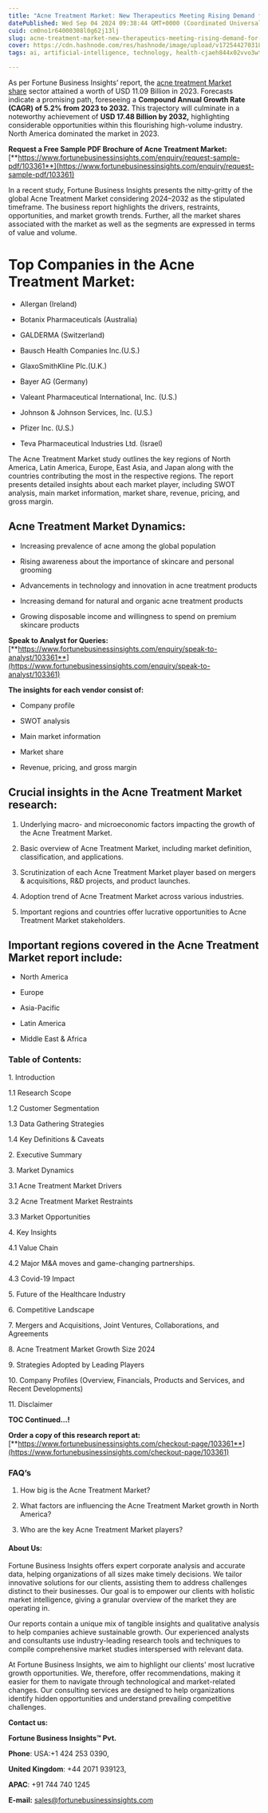 ```yaml
---
title: "Acne Treatment Market: New Therapeutics Meeting Rising Demand for Clear Skin"
datePublished: Wed Sep 04 2024 09:38:44 GMT+0000 (Coordinated Universal Time)
cuid: cm0no1r64000308l0g62j13lj
slug: acne-treatment-market-new-therapeutics-meeting-rising-demand-for-clear-skin
cover: https://cdn.hashnode.com/res/hashnode/image/upload/v1725442703188/252bbaa1-830b-4dba-b06a-8606aaed37a7.png
tags: ai, artificial-intelligence, technology, health-cjaeh844x02vvo3wtj5r2s75q, healthcare

---
```


As per Fortune Business Insights’ report, the [acne treatment Market share](https://www.fortunebusinessinsights.com/acne-treatment-market-103361) sector attained a worth of USD 11.09 Billion in 2023. Forecasts indicate a promising path, foreseeing a **Compound Annual Growth Rate (CAGR) of 5.2% from 2023 to 2032.** This trajectory will culminate in a noteworthy achievement of **USD 17.48 Billion by 2032,** highlighting considerable opportunities within this flourishing high-volume industry. North America dominated the market in 2023.

**Request a Free Sample PDF Brochure of Acne Treatment Market:** [**https://www.fortunebusinessinsights.com/enquiry/request-sample-pdf/103361**](https://www.fortunebusinessinsights.com/enquiry/request-sample-pdf/103361)

In a recent study, Fortune Business Insights presents the nitty-gritty of the global Acne Treatment Market considering 2024–2032 as the stipulated timeframe. The business report highlights the drivers, restraints, opportunities, and market growth trends. Further, all the market shares associated with the market as well as the segments are expressed in terms of value and volume.

# **Top Companies in the Acne Treatment Market:**

* Allergan (Ireland)
    
* Botanix Pharmaceuticals (Australia)
    
* GALDERMA (Switzerland)
    
* Bausch Health Companies Inc.(U.S.)
    
* GlaxoSmithKline Plc.(U.K.)
    
* Bayer AG (Germany)
    
* Valeant Pharmaceutical International, Inc. (U.S.)
    
* Johnson & Johnson Services, Inc. (U.S.)
    
* Pfizer Inc. (U.S.)
    
* Teva Pharmaceutical Industries Ltd. (Israel)
    

The Acne Treatment Market study outlines the key regions of North America, Latin America, Europe, East Asia, and Japan along with the countries contributing the most in the respective regions. The report presents detailed insights about each market player, including SWOT analysis, main market information, market share, revenue, pricing, and gross margin.

## Acne Treatment Market **Dynamics**:

* Increasing prevalence of acne among the global population
    
* Rising awareness about the importance of skincare and personal grooming
    
* Advancements in technology and innovation in acne treatment products
    
* Increasing demand for natural and organic acne treatment products
    
* Growing disposable income and willingness to spend on premium skincare products
    

**Speak to Analyst for Queries:** [**https://www.fortunebusinessinsights.com/enquiry/speak-to-analyst/103361**](https://www.fortunebusinessinsights.com/enquiry/speak-to-analyst/103361)

**The insights for each vendor consist of:**

* Company profile
    
* SWOT analysis
    
* Main market information
    
* Market share
    
* Revenue, pricing, and gross margin
    

## **Crucial insights in the Acne Treatment Market research:**

1. Underlying macro- and microeconomic factors impacting the growth of the Acne Treatment Market.
    
2. Basic overview of Acne Treatment Market, including market definition, classification, and applications.
    
3. Scrutinization of each Acne Treatment Market player based on mergers & acquisitions, R&D projects, and product launches.
    
4. Adoption trend of Acne Treatment Market across various industries.
    
5. Important regions and countries offer lucrative opportunities to Acne Treatment Market stakeholders.
    

## **Important regions covered in the Acne Treatment Market report include:**

* North America
    
* Europe
    
* Asia-Pacific
    
* Latin America
    
* Middle East & Africa
    

### **Table of Contents:**

1\. Introduction

1.1 Research Scope

1.2 Customer Segmentation

1.3 Data Gathering Strategies

1.4 Key Definitions & Caveats

2\. Executive Summary

3\. Market Dynamics

3.1 Acne Treatment Market Drivers

3.2 Acne Treatment Market Restraints

3.3 Market Opportunities

4\. Key Insights

4.1 Value Chain

4.2 Major M&A moves and game-changing partnerships.

4.3 Covid-19 Impact

5\. Future of the Healthcare Industry

6\. Competitive Landscape

7\. Mergers and Acquisitions, Joint Ventures, Collaborations, and Agreements

8\. Acne Treatment Market Growth Size 2024

9\. Strategies Adopted by Leading Players

10\. Company Profiles (Overview, Financials, Products and Services, and Recent Developments)

11\. Disclaimer

**TOC Continued…!**

**Order a copy of this research report at:** [**https://www.fortunebusinessinsights.com/checkout-page/103361**](https://www.fortunebusinessinsights.com/checkout-page/103361)

### **FAQ’s**

1. How big is the Acne Treatment Market?
    
2. What factors are influencing the Acne Treatment Market growth in North America?
    
3. Who are the key Acne Treatment Market players?
    

#### **About Us:**

Fortune Business Insights offers expert corporate analysis and accurate data, helping organizations of all sizes make timely decisions. We tailor innovative solutions for our clients, assisting them to address challenges distinct to their businesses. Our goal is to empower our clients with holistic market intelligence, giving a granular overview of the market they are operating in.

Our reports contain a unique mix of tangible insights and qualitative analysis to help companies achieve sustainable growth. Our experienced analysts and consultants use industry-leading research tools and techniques to compile comprehensive market studies interspersed with relevant data.

At Fortune Business Insights, we aim to highlight our clients' most lucrative growth opportunities. We, therefore, offer recommendations, making it easier for them to navigate through technological and market-related changes. Our consulting services are designed to help organizations identify hidden opportunities and understand prevailing competitive challenges.

**Contact us:**

**Fortune Business Insights™ Pvt.**

**Phone**: USA:+1 424 253 0390,

**United Kingdom**: +44 2071 939123,

**APAC**: +91 744 740 1245

**E-mail:** [sales@fortunebusinessinsights.com](mailto:sales@fortunebusinessinsights.com)
